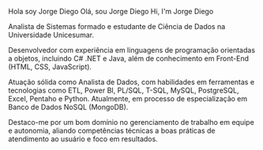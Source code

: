 Hola soy Jorge Diego
Olá, sou Jorge Diego
Hi, I'm Jorge Diego

Analista de Sistemas formado e estudante de Ciência de Dados na Universidade Unicesumar.

Desenvolvedor com experiência em linguagens de programação orientadas a objetos, incluindo C# .NET e Java, além de conhecimento em Front-End (HTML, CSS, JavaScript).

Atuação sólida como Analista de Dados, com habilidades em ferramentas e tecnologias como ETL, Power BI, PL/SQL, T-SQL, MySQL, PostgreSQL, Excel, Pentaho e Python. Atualmente, em processo de especialização em Banco de Dados NoSQL (MongoDB).

Destaco-me por um bom domínio no gerenciamento de trabalho em equipe e autonomia, aliando competências técnicas a boas práticas de atendimento ao usuário e foco em resultados.
